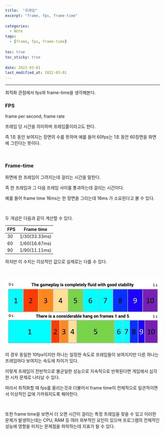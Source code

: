 ```yaml
---
title:  "프레임"
excerpt: "frame, fps, frame-time"

categories:
  - Note
tags:
  - [frame, fps, frame-time]

toc: true
toc_sticky: true
 
date: 2022-03-01 
last_modified_at: 2022-03-01
---  
```


***

최적화 관점에서 fps와 frame-time을 생각해본다. 

### FPS

frame per second, frame rate

프레임 당 시간을 의미하며 프레임률이라고도 한다. 

즉 1초 동안 보여지는 장면의 수를 뜻하며 예를 들어 60fps는 1초 동안 60장면을 화면에 그린다는 뜻이다. 

<br>

### Frame-time

화면에 한 프레임이 그려지는데 걸리는 시간을 말한다.  

즉 한 프레임과 그 다음 프레임 사이를 통과하는데 걸리는 시간이다. 

예를 들어 frame time 16ms는 한 장면을 그리는데 16ms 가 소요된다고 볼 수 있다.  

<br>

두 개념은 다음과 같이 계산할 수 있다. 

|FPS|Frame time|
|---|----------|
|30|1/30(33.33ms)|
|60|1/60(16.67ms)|
|90|1/90(11.11ms)|

하지만 이 수치는 이상적인 값으로 실제로는 다를 수 있다. 

<br>

![fps vs frame-time](/assets/images/20220301_Posting/fpsvsframe-time.png)

이 경우 동일한 10fps이지만 하나는 일정한 속도로 프레임들이 보여지지만 다른 하나는 프레임마다 보여지는 속도에 차이가 있다.  

이렇게 프레임이 전반적으로 불균일한 성능으로 지속적으로 반복된다면 게임에서 심각한 시차 문제로 나타날 수 있다.  

따라서 최적화할 때 fps를 올리는것과 더불어서 frame time이 전체적으로 일관적이면서 이상적인 값에 가까워지도록 해야한다. 

<br>

또한 frame time을 보면서 더 오랜 시간이 걸리는 특정 프레임을 찾을 수 있고 이러한 문제가 발생하는데는 CPU, RAM 등 여러 외부적인 요인이 있으며 프로그램의 전체적인 성능에 영향을 미치는 문제점을 파악하는데 지표가 될 수 있다. 
